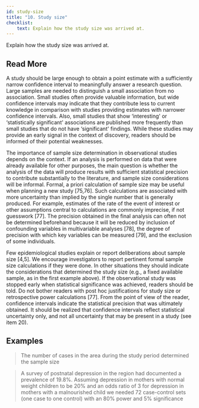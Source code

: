 ```yaml
---
id: study-size
title: "10. Study size"
checklist: 
    text: Explain how the study size was arrived at.
---
```

Explain how the study size was arrived at.

## Read More

A study should be large enough to obtain a point estimate with a sufficiently narrow confidence interval to meaningfully answer a research question. Large samples are needed to distinguish a small association from no association. Small studies often provide valuable information, but wide confidence intervals may indicate that they contribute less to current knowledge in comparison with studies providing estimates with narrower confidence intervals. Also, small studies that show ‘interesting' or ‘statistically significant' associations are published more frequently than small studies that do not have ‘significant' findings. While these studies may provide an early signal in the context of discovery, readers should be informed of their potential weaknesses.

The importance of sample size determination in observational studies depends on the context. If an analysis is performed on data that were already available for other purposes, the main question is whether the analysis of the data will produce results with sufficient statistical precision to contribute substantially to the literature, and sample size considerations will be informal. Formal, a priori calculation of sample size may be useful when planning a new study [75,76]. Such calculations are associated with more uncertainty than implied by the single number that is generally produced. For example, estimates of the rate of the event of interest or other assumptions central to calculations are commonly imprecise, if not guesswork [77]. The precision obtained in the final analysis can often not be determined beforehand because it will be reduced by inclusion of confounding variables in multivariable analyses [78], the degree of precision with which key variables can be measured [79], and the exclusion of some individuals.

Few epidemiological studies explain or report deliberations about sample size [4,5]. We encourage investigators to report pertinent formal sample size calculations if they were done. In other situations they should indicate the considerations that determined the study size (e.g., a fixed available sample, as in the first example above). If the observational study was stopped early when statistical significance was achieved, readers should be told. Do not bother readers with post hoc justifications for study size or retrospective power calculations [77]. From the point of view of the reader, confidence intervals indicate the statistical precision that was ultimately obtained. It should be realized that confidence intervals reflect statistical uncertainty only, and not all uncertainty that may be present in a study (see item 20).

## Examples

> The number of cases in the area during the study period determined the sample size

> A survey of postnatal depression in the region had documented a prevalence of 19.8%. Assuming depression in mothers with normal weight children to be 20% and an odds ratio of 3 for depression in mothers with a malnourished child we needed 72 case-control sets (one case to one control) with an 80% power and 5% significance